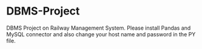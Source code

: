 # DBMS-Project
DBMS Project on Railway Management System. Please install Pandas and MySQL connector and also change your host name and password in the PY file.
